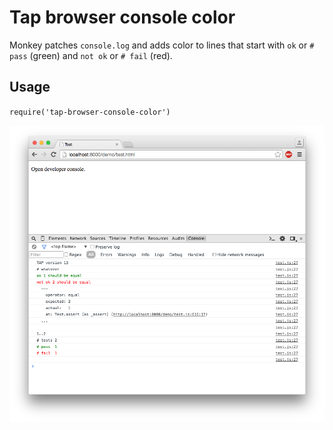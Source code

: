 # Tap browser console color
Monkey patches `console.log` and adds color to lines that start with `ok` or `# pass` (green) and `not ok` or `# fail` (red).

## Usage
`require('tap-browser-console-color')`

![](https://raw.githubusercontent.com/Aratramba/tap-browser-console-color/master/images/screenshot.png)
